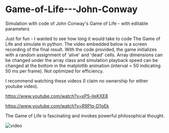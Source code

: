 # Game-of-Life---John-Conway
Simulation with code of John Conway's Game of Life - with editable parameters

Just for fun - I wanted to see how long it would take to code The Game of Life and simulate in python. The video embedded below is a screen recording of the final result. With the code provided, the game initializes with a random assignment of 'alive' and 'dead' cells. Array dimensions can be changed under the array class and simulation playback speed can be changed at the bottom in the matplotlib animation (interval = 50 indicating 50 ms per frame). Not optimized for efficiency.

I recommend watching these videos (I claim no ownership for either youtube video).

https://www.youtube.com/watch?v=xP5-iIeKXE8

https://www.youtube.com/watch?v=R9Plq-D1gEk

The Game of Life is fascinating and invokes powerful philosophical thought.


![video](https://github.com/shepard5/Game-of-Life---John-Conway/assets/108085853/b80abd85-590a-44bf-b46d-d4075a496b98)
